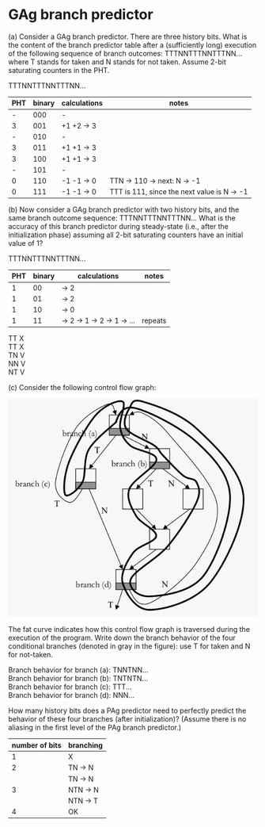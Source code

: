 # GAg branch predictor
(a) Consider a GAg branch predictor. There are three history bits. What is the content of the
branch predictor table after a (sufficiently long) execution of the following sequence of branch
outcomes: TTTNNTTTNNTTTNN... where T stands for taken and N stands for not taken.
Assume 2-bit saturating counters in the PHT.

TTTNNTTTNNTTTNN...

|PHT  |binary |calculations |notes  |
|---  |---    |---          |---    |
|-    |000    |-            | |
|3    |001    |+1 +2 -> 3   | |
|-    |010    |-            | |
|3    |011    |+1 +1 -> 3   | |
|3    |100    |+1 +1 -> 3   | |
|-    |101    |-            | |
|0    |110    |-1 -1 -> 0   | TTN -> 110 -> next: N -> -1 |
|0    |111    |-1 -1 -> 0   | TTT is 111, since the next value is N -> -1 |


(b) Now consider a GAg branch predictor with two history bits, and the same branch outcome
sequence: TTTNNTTTNNTTTNN... What is the accuracy of this branch predictor during
steady-state (i.e., after the initialization phase) assuming all 2-bit saturating counters have an initial
value of 1?

TTTNNTTTNNTTTNN...

|PHT  |binary |calculations |notes  |
|---  |---    |---          |---    |
|1    |00     |-> 2         | |
|1    |01     |-> 2         | |
|1    |10     |-> 0         | |
|1    |11     |-> 2 -> 1 -> 2 -> 1 -> ... |repeats |

TT X\
TT X\
TN V\
NN V\
NT V

(c) Consider the following control flow graph:

![control flow graph](gag_branch_predictor_img1.png) 

The fat curve indicates how this control flow graph is traversed during the execution of the
program. Write down the branch behavior of the four conditional branches (denoted in gray in
the figure): use T for taken and N for not-taken.

Branch behavior for branch (a): TNNTNN... \
Branch behavior for branch (b): TNTNTN... \
Branch behavior for branch (c): TTT... \
Branch behavior for branch (d): NNN...

How many history bits does a PAg predictor need to perfectly predict the behavior of these four branches (after initialization)? (Assume there is no aliasing in the first level of the PAg branch predictor.)

| number of bits | branching |
| --- | --- |
| 1 | X |
| 2 | TN -> N |
|   | TN -> N |
| 3 | NTN -> N |
|   | NTN -> T |
| 4 | OK |
